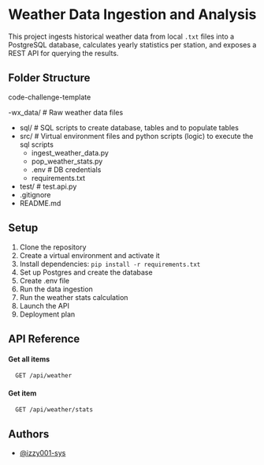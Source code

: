 # Weather Data Ingestion and Analysis

This project ingests historical weather data from local `.txt` files into a PostgreSQL database, calculates yearly statistics per station, and exposes a REST API for querying the results.


## Folder Structure

code-challenge-template

-wx_data/ # Raw weather data files
- sql/ # SQL scripts to create database, tables and to populate tables
- src/ # Virtual environment files and python scripts (logic) to execute the sql scripts
    - ingest_weather_data.py
    - pop_weather_stats.py
    - .env # DB credentials   
    - requirements.txt
- test/ # test.api.py 
- .gitignore
- README.md

## Setup
1. Clone the repository
2. Create a virtual environment and activate it
3. Install dependencies: `pip install -r requirements.txt`
4. Set up Postgres and create the database
5. Create .env file
6. Run the data ingestion
7. Run the weather stats calculation
8. Launch the API
9. Deployment plan

## API Reference

#### Get all items

```http
  GET /api/weather
```
#### Get item

```http
  GET /api/weather/stats
```

## Authors

- [@izzy001-sys](https://github.com/izzy001-sys)